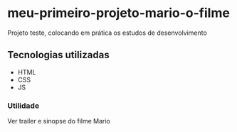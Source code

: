 # meu-primeiro-projeto-mario-o-filme
Projeto teste, colocando em prática os estudos de desenvolvimento

## Tecnologias utilizadas
- HTML
- CSS
- JS

### Utilidade
Ver trailer e sinopse do filme Mario
